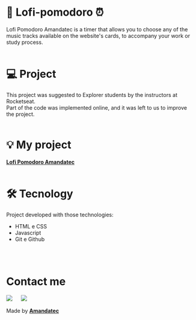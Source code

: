 #  🍅 Lofi-pomodoro ⏰

Lofi Pomodoro Amandatec is a timer that allows you to choose any of the music tracks available on the website's cards, to accompany your work or study process.
<br>
<br>
# 💻 Project
 This project was suggested to Explorer students by the instructors at Rocketseat.<br>
 Part of the code was implemented online, and it was left to us to improve the project.
<br>
<br>

# 💡 My project

[**Lofi Pomodoro Amandatec**](https://amandatec.github.io/lofi-pomodoro/)
<br>
<br>

# 🛠️ Tecnology
Project developed with those technologies:

- HTML e CSS
- Javascript
- Git e Github
<br>
<br>

#  Contact me

 <a href="https://www.linkedin.com/in/amanda-oliveira-20/" target="_blank"><img src="https://img.shields.io/badge/-LinkedIn-%230077B5?style=for-the-badge&logo=linkedin&logoColor=white" style="margin-right: 2vw" target="_blank"></a>
<a href="http://discordapp.com/users/Amandatec#4699" target="_blank"><img src="https://img.shields.io/badge/Discord-7289DA?style=for-the-badge&logo=discord&logoColor=white" target="_blank"></a>


 Made by [**Amandatec**](https://www.linkedin.com/in/amanda-oliveira-20/">)